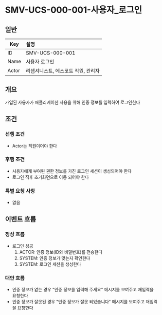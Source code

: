 # SMV-UCS-000-001-사용자_로그인

## 일반
| Key   | 설명 |
|-------| :-- |
| ID    | SMV-UCS-000-001 |
| Name  | 사용자 로그인 |
| Actor | 리셉셔니스트, 에스코트 직원, 관리자 |

## 개요
가입된 사용자가 애플리케이션 사용을 위해 인증 정보를 입력하여 로그인한다

## 조건
### 선행 조건
* Actor는 직원이어야 한다
  
### 후행 조건
* 사용자에게 부여된 권한 정보를 가진 로그인 세션이 생성되어야 한다
* 로그인 직후 초기화면으로 이동 되어야 한다

### 특별 요청 사항
* 없음

## 이벤트 흐름

### 정상 흐름
* 로그인 성공
	1. ACTOR: 인증 정보(ID와 비밀번호)를 전송한다
	2. SYSTEM: 인증 정보가 맞는지 확인한다
	3. SYSTEM: 로그인 세션을 생성한다

### 대안 흐름
* 인증 정보가 없는 경우 "인증 정보를 입력해 주세요" 메시지를 보여주고 재입력을 요청한다
* 인증 정보가 잘못된 경우 "인증 정보가 잘못 되었습니다" 메시지를 보여주고 재입력을 요청한다